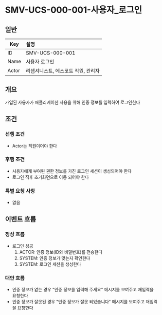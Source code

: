 # SMV-UCS-000-001-사용자_로그인

## 일반
| Key   | 설명 |
|-------| :-- |
| ID    | SMV-UCS-000-001 |
| Name  | 사용자 로그인 |
| Actor | 리셉셔니스트, 에스코트 직원, 관리자 |

## 개요
가입된 사용자가 애플리케이션 사용을 위해 인증 정보를 입력하여 로그인한다

## 조건
### 선행 조건
* Actor는 직원이어야 한다
  
### 후행 조건
* 사용자에게 부여된 권한 정보를 가진 로그인 세션이 생성되어야 한다
* 로그인 직후 초기화면으로 이동 되어야 한다

### 특별 요청 사항
* 없음

## 이벤트 흐름

### 정상 흐름
* 로그인 성공
	1. ACTOR: 인증 정보(ID와 비밀번호)를 전송한다
	2. SYSTEM: 인증 정보가 맞는지 확인한다
	3. SYSTEM: 로그인 세션을 생성한다

### 대안 흐름
* 인증 정보가 없는 경우 "인증 정보를 입력해 주세요" 메시지를 보여주고 재입력을 요청한다
* 인증 정보가 잘못된 경우 "인증 정보가 잘못 되었습니다" 메시지를 보여주고 재입력을 요청한다